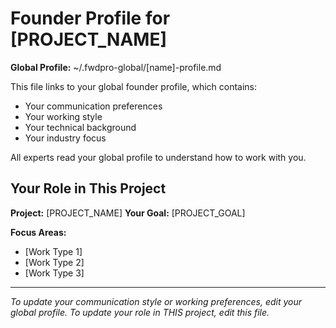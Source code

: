 # Founder Profile for [PROJECT_NAME]

**Global Profile:** ~/.fwdpro-global/[name]-profile.md

This file links to your global founder profile, which contains:
- Your communication preferences
- Your working style
- Your technical background
- Your industry focus

All experts read your global profile to understand how to work with you.

## Your Role in This Project

**Project:** [PROJECT_NAME]
**Your Goal:** [PROJECT_GOAL]

**Focus Areas:**
- [Work Type 1]
- [Work Type 2]
- [Work Type 3]

---

*To update your communication style or working preferences, edit your global profile.*
*To update your role in THIS project, edit this file.*


